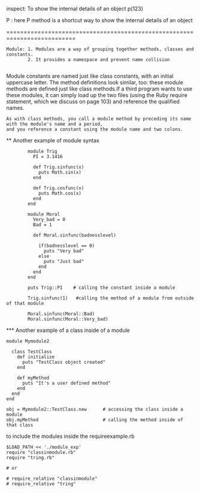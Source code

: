 inspect: To show the internal details of an object
p(123)

P : here P method is a shortcut way to show the internal details of an object


==========================================================================
```
Module: 1. Modules are a way of grouping together methods, classes and constants.
        2. It provides a namespace and prevent name collision


```

Module constants are named just like class constants, with an initial uppercase letter. The method definitions look similar,
too: these module methods are defined just like class methods.If a third program wants to use these modules, it can simply
load up the two files (using the Ruby require statement, which we discuss on page 103) and reference the qualified names.

```
As with class methods, you call a module method by preceding its name with the module's name and a period,
and you reference a constant using the module name and two colons.

```



** Another example of module syntax



```
        module Trig
          PI = 3.1416

          def Trig.sinfunc(x)
            puts Math.sin(x)
          end

          def Trig.cosfunc(x)
            puts Math.cos(x)
          end
        end

        module Moral
          Very_bad = 0
          Bad = 1

          def Moral.sinfunc(badnesslevel)

            if(badnesslevel == 0)
              puts "Very bad"
            else
              puts "Just bad"
            end
          end
        end

        puts Trig::PI    # calling the constant inside a module

        Trig.sinfunc(1)   #calling the method of a module from outside of that module

        Moral.sinfunc(Moral::Bad)
        Moral.sinfunc(Moral::Very_bad)

```

*** Another example of a class inside of a module


```
module Mymodule2

  class TestClass
    def initialize
      puts "TestClass object created"
    end

    def myMethod
      puts "It's a user defined method"
    end
  end
end

obj = Mymodule2::TestClass.new      # accessing the class inside a module
obj.myMethod                        # calling the method inside of that class

```

to include the modules inside the requireexample.rb

```
$LOAD_PATH << './module_exp'
require "classinmodule.rb"
require "tring.rb"

# or

# require_relative "classinmodule"
# require_relative "tring"

```






